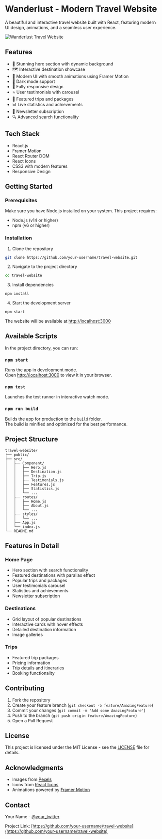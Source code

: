 # Wanderlust - Modern Travel Website

A beautiful and interactive travel website built with React, featuring modern UI design, animations, and a seamless user experience.

![Wanderlust Travel Website](https://your-screenshot-url.com)

## Features

- 🌅 Stunning hero section with dynamic background
- 🗺️ Interactive destination showcase
- 💫 Modern UI with smooth animations using Framer Motion
- 🌙 Dark mode support
- 📱 Fully responsive design
- ⭐ User testimonials with carousel
- 🏨 Featured trips and packages
- 📊 Live statistics and achievements
- 📝 Newsletter subscription
- 🔍 Advanced search functionality

## Tech Stack

- React.js
- Framer Motion
- React Router DOM
- React Icons
- CSS3 with modern features
- Responsive Design

## Getting Started

### Prerequisites

Make sure you have Node.js installed on your system. This project requires:
- Node.js (v14 or higher)
- npm (v6 or higher)

### Installation

1. Clone the repository
```bash
git clone https://github.com/your-username/travel-website.git
```

2. Navigate to the project directory
```bash
cd travel-website
```

3. Install dependencies
```bash
npm install
```

4. Start the development server
```bash
npm start
```

The website will be available at [http://localhost:3000](http://localhost:3000)

## Available Scripts

In the project directory, you can run:

### `npm start`

Runs the app in development mode.\
Open [http://localhost:3000](http://localhost:3000) to view it in your browser.

### `npm test`

Launches the test runner in interactive watch mode.

### `npm run build`

Builds the app for production to the `build` folder.\
The build is minified and optimized for the best performance.

## Project Structure

```
travel-website/
├── public/
├── src/
│   ├── Component/
│   │   ├── Hero.js
│   │   ├── Destination.js
│   │   ├── Trip.js
│   │   ├── Testimonials.js
│   │   ├── Features.js
│   │   ├── Statistics.js
│   │   └── ...
│   ├── routes/
│   │   ├── Home.js
│   │   ├── About.js
│   │   └── ...
│   ├── styles/
│   │   └── ...
│   ├── App.js
│   └── index.js
└── README.md
```

## Features in Detail

### Home Page
- Hero section with search functionality
- Featured destinations with parallax effect
- Popular trips and packages
- User testimonials carousel
- Statistics and achievements
- Newsletter subscription

### Destinations
- Grid layout of popular destinations
- Interactive cards with hover effects
- Detailed destination information
- Image galleries

### Trips
- Featured trip packages
- Pricing information
- Trip details and itineraries
- Booking functionality

## Contributing

1. Fork the repository
2. Create your feature branch (`git checkout -b feature/AmazingFeature`)
3. Commit your changes (`git commit -m 'Add some AmazingFeature'`)
4. Push to the branch (`git push origin feature/AmazingFeature`)
5. Open a Pull Request

## License

This project is licensed under the MIT License - see the [LICENSE](LICENSE) file for details.

## Acknowledgments

- Images from [Pexels](https://www.pexels.com)
- Icons from [React Icons](https://react-icons.github.io/react-icons)
- Animations powered by [Framer Motion](https://www.framer.com/motion)

## Contact

Your Name - [@your_twitter](https://twitter.com/your_twitter)

Project Link: [https://github.com/your-username/travel-website](https://github.com/your-username/travel-website)
